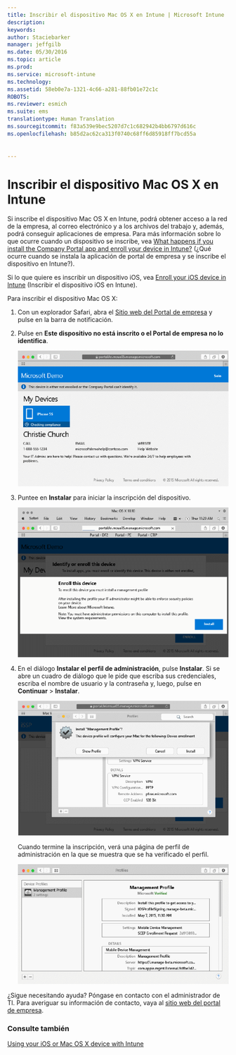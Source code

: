 ```yaml
---
title: Inscribir el dispositivo Mac OS X en Intune | Microsoft Intune
description: 
keywords: 
author: Staciebarker
manager: jeffgilb
ms.date: 05/30/2016
ms.topic: article
ms.prod: 
ms.service: microsoft-intune
ms.technology: 
ms.assetid: 58eb0e7a-1321-4c66-a281-88fb01e72c1c
ROBOTS: 
ms.reviewer: esmich
ms.suite: ems
translationtype: Human Translation
ms.sourcegitcommit: f83a539e9bec5207d7c1c682942b4bb6797d616c
ms.openlocfilehash: b85d2ac62ca313f0740c68ff6d85918ff7bcd55a


---
```



# Inscribir el dispositivo Mac OS X en Intune

Si inscribe el dispositivo Mac OS X en Intune, podrá obtener acceso a la red de la empresa, al correo electrónico y a los archivos del trabajo y, además, podrá conseguir aplicaciones de empresa. Para más información sobre lo que ocurre cuando un dispositivo se inscribe, vea [What happens if you install the Company Portal app and enroll your device in Intune?](what-happens-if-you-install-the-company-portal-app-and-enroll-your-device-in-intune-ios.md) (¿Qué ocurre cuando se instala la aplicación de portal de empresa y se inscribe el dispositivo en Intune?).

Si lo que quiere es inscribir un dispositivo iOS, vea [Enroll your iOS device in Intune](enroll-your-device-in-intune-ios.md) (Inscribir el dispositivo iOS en Intune).


Para inscribir el dispositivo Mac OS X:

1.  Con un explorador Safari, abra el [Sitio web del Portal de empresa](https://portal.manage.microsoft.com) y pulse en la barra de notificación.

2.  Pulse en **Este dispositivo no está inscrito o el Portal de empresa no lo identifica**.

    ![device-not-enrolled](./media/1-macosx-enroll-tap-enroll.png) 

3.  Puntee en **Instalar** para iniciar la inscripción del dispositivo.

    ![tap-install-to-enroll](./media/2-macosx-enroll--install-button.png) 

4.  En el diálogo **Instalar el perfil de administración**, pulse **Instalar**. Si se abre un cuadro de diálogo que le pide que escriba sus credenciales, escriba el nombre de usuario y la contraseña y, luego, pulse en **Continuar** &gt; **Instalar**.

    ![install-management-profile](./media/3-macosx-enroll-tap-install.png) 

    Cuando termine la inscripción, verá una página de perfil de administración en la que se muestra que se ha verificado el perfil.

    ![management-profile-verified](./media/4-macosx-enroll-done.png) 

¿Sigue necesitando ayuda? Póngase en contacto con el administrador de TI. Para averiguar su información de contacto, vaya al [sitio web del portal de empresa](http://portal.manage.microsoft.com).

### Consulte también
[Using your iOS or Mac OS X device with Intune](using-your-ios-or-mac-os-x-device-with-intune.md)


<!--HONumber=Jun16_HO4-->


